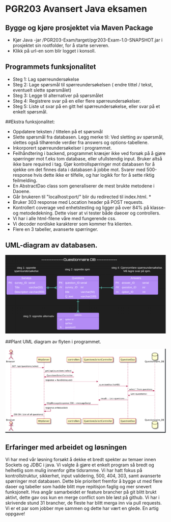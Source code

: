 # PGR203 Avansert Java eksamen


## Bygge og kjøre prosjektet via Maven Package
* Kjør Java -jar /PGR203-Exam/target/pgr203-Exam-1.0-SNAPSHOT.jar i prosjektet sin rootfolder, for å starte serveren.
* Klikk på url-en som blir logget i konsoll.


## Programmets funksjonalitet
* Steg 1: Lag spørreundersøkelse
* Steg 2: Lage spørsmål til spørreundersøkelsen ( endre tittel / tekst, eventuelt slette spørsmålet)
* Steg 3: Legge til alternativer på spørsmålet
* Steg 4: Registrere svar på en eller flere spørreundersøkelser.
* Steg 5: Liste ut svar på en gitt hel spørreundersøkelse, eller svar på et enkelt spørsmål.


##Ekstra funksjonalitet:
* Oppdatere teksten / tittelen på et spørsmål
* Slette spørsmål fra databasen. Legg merke til: Ved sletting av spørsmål, slettes også tilhørende
verdier fra answers og options-tabellene.
* Inkorporert spørreundersøkelser i programmet.
* Feilhåndtering i backend, programmet kræsjer ikke ved forsøk på å gjøre spørringer mot f.eks tom database, eller ufullstendig input. Bruker altså ikke bare required i tag. Gjør kontrollspørringer mot databasen for å sjekke om det finnes data i databasen å jobbe mot. Svarer med 500-response hvis dette ikke er tilfelle, og har logikk for for å sette riktig feilmelding.
* En AbstractDao class som generaliserer de mest brukte metodene i Daoene.
* Går brukeren til "localhost:port/" blir du redirected til index.html. *
* Bruker 303 response med Location header på POST requests.
* Kontrollert coverage ved enhetstesting og ligger på over 84% på klasse- og metodedekning. Dette viser at vi tester
både daeoer og controllers.
* Vi har <!DOCTYPE html> i alle html-filene våre med fungerende css.
* Vi decoder nordiske karakterer som kommer fra klienten.
* Flere en 3 tabeller, avanserte spørringer.


## UML-diagram av databasen.

![Alt umldiagram](doc/QuestionnaireDB.png)

##Plant UML diagram av flyten i programmet.

![Alt PlantUMLDiagram](doc/PUMLDiagram.png)


## Erfaringer med arbeidet og løsningen
Vi har med vår løsning forsøkt å dekke et bredt spekter av temaer innen Sockets og JDBC i java. 
Vi valgte å gjøre et enkelt program så bredt og helhetlig som mulig innenfor gitte tidsramme. Vi har hatt fokus på
kontrollstruktur, sikkerhet, input validering, 500, 404, 303, samt avanserte spørringer mot databasen. Dette ble prioritert 
fremfor å bygge ut med flere daoer og tabeller som hadde blitt mye repitisjon faglig og mer snevert funksjonelt.
Hva angår samarbeidet er feature brancher på git blitt brukt aktivt, dette gav oss kun en merge conflict som ble løst på github. 
Vi har i skrivende stund 31 brancher, de fleste har blitt merga inn via pull requests. 
Vi er et par som jobber mye sammen og dette har vært en glede. En artig oppgave!



